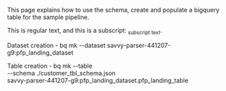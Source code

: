 This page explains how to use the schema, create and populate a bigquery table for the sample pipeline.

This is regular text, and this is a subscript: <sub>subscript text</sub>.

Dataset creation - 
bq mk --dataset savvy-parser-441207-g9:pfp_landing_dataset

Table creation - 
bq mk --table \
--schema ./customer_tbl_schema.json \
savvy-parser-441207-g9:pfp_landing_dataset.pfp_landing_table

